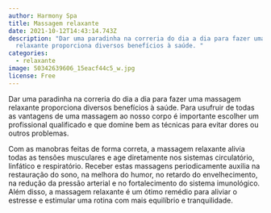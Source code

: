 ```yaml
---
author: Harmony Spa
title: Massagem relaxante
date: 2021-10-12T14:43:14.743Z
description: "Dar uma paradinha na correria do dia a dia para fazer uma massagem
  relaxante proporciona diversos benefícios à saúde. "
categories:
  - relaxante
image: 50342639606_15eacf44c5_w.jpg
license: Free
---
```

Dar uma paradinha na correria do dia a dia para fazer uma massagem relaxante proporciona diversos benefícios à saúde. Para usufruir de todas as vantagens de uma massagem ao nosso corpo é importante escolher um profissional qualificado e que domine bem as técnicas para evitar dores ou outros problemas.

Com as manobras feitas de forma correta, a massagem relaxante alivia todas as tensões musculares e age diretamente nos sistemas circulatório, linfático e respiratório. Receber estas massagens periodicamente auxilia na restauração do sono, na melhora do humor, no retardo do envelhecimento, na redução da pressão arterial e no fortalecimento do sistema imunológico. Além disso, a massagem relaxante é um ótimo remédio para aliviar o estresse e estimular uma rotina com mais equilíbrio e tranquilidade.